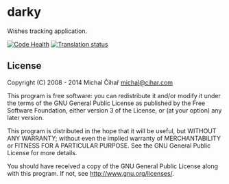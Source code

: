 darky
=====

Wishes tracking application.

[![Code Health](https://landscape.io/github/nijel/darky/master/landscape.png)](https://landscape.io/github/nijel/darky/master)
[![Translation status](https://hosted.weblate.org/widgets/darky/-/shields-badge.svg)](https://hosted.weblate.org/engage/darky/?utm_source=widget)

License
-------

Copyright (C) 2008 - 2014 Michal Čihař michal@cihar.com

This program is free software: you can redistribute it and/or modify it under
the terms of the GNU General Public License as published by the Free Software
Foundation, either version 3 of the License, or (at your option) any later
version.

This program is distributed in the hope that it will be useful, but WITHOUT ANY
WARRANTY; without even the implied warranty of MERCHANTABILITY or FITNESS FOR A
PARTICULAR PURPOSE. See the GNU General Public License for more details.

You should have received a copy of the GNU General Public License along with
this program. If not, see http://www.gnu.org/licenses/.
